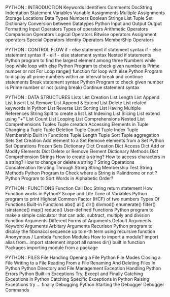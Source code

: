 PYTHON : INTRODUCTION
  Keywords
  Identifiers
  Comments
  DocString
  Indentation
  Statement
  Variables
  Variable Assignments
  Multiple Assignments
  Storage Locations
  Data Types
  Numbers
  Boolean
  Strings
  List
  Tuple
  Set
  Dictionary
  Conversion between Datatypes
  Python Input and Output
  Output Formatting
  Input
  Operators
  Types of operators
  Arithmetic Operators
  Comparision Operators
  Logical Operators
  Bitwise operators
  Assignment operators
  Special Operators
  Identity Operators
  MemberShip Operators


PYTHON : CONTROL FLOW
  if - else statement
  if statement syntax
  if - else statement syntax
  if - elif - else statement syntax
  Nested if statements
  Python program to find the largest element among three Numbers
  while loop
  while loop with else
  Python Program to check given number is Prime number or not
  For Loop
  range() function
  for loop with else
  Python Program to display all prime numbers within an interval
  break and continue statements
  Break statement syntax
  Python Program to check given number is Prime number or not (using break)
  Continue statement syntax

PYTHON : DATA STRUCTURES
  Lists
  List Creation
  List Length
  List Append
  List Insert
  List Remove
  List Append & Extend
  List Delete
  List related keywords in Python
  List Reverse
  List Sorting
  List Having Multiple References
  String Split to create a list
  List Indexing
  List Slicing
  List extend using "+"
  List Count
  List Looping
  List Comprehensions
  Nested List Comprehensions
  Tuples
  Tuple creation
  Accessing Elements in Tuple
  Changing a Tuple
  Tuple Deletion
  Tuple Count
  Tuple Index
  Tuple Membership
  Built in Functions
  Tuple Length
  Tuple Sort
  Tuple aggregation
  Sets
  Set Creation
  Add element to a Set
  Remove elements from a Set
  Python Set Operations
  Frozen Sets
  Dictionary
  Dict Creation
  Dict Access
  Dict Add or Modify Elements
  Dict Delete or Remove Element
  Dictionary Methods
  Dict Comprehension
  Strings
  How to create a string?
  How to access characters in a string?
  How to change or delete a string ?
  String Operations
  Concatenation
  Iterating Through String
  String Membership Test
  String Methods
  Python Program to Check where a String is Palindrome or not ?
  Python Program to Sort Words in Alphabetic Order?

PYTHON : FUNCTIONS
  Function Call
  Doc String
  return statement
  How Function works in Python?
  Scope and Life Time of Variables
  Python program to print Highest Common Factor (HCF) of two numbers
  Types Of Functions
  Built-in Functions
  abs()
  all()
  dir()
  divmod()
  enumerate()
  filter()
  isinstance()
  map()
  reduce()
  User-defined Functions
  Python program to make a simple calculator that can add, subtract, multiply and division
  Function Arguments
  Different Forms of Arguments
  Default Arguments
  Keyword Arguments
  Arbitary Arguments
  Recurison
  Python program to display the fibonacci sequence up to n-th term using recursive function
  Anonymous / Lambda Function
  Modules
  How to import a module?
  import alias
  from...import statement
  import all names
  dir() built in function
  Packages
  importing module from a package

PYTHON : FILES
  File Handling
  Opening a File
  Python File Modes
  Closing a File
  Writing to a File
  Reading From a File
  Renaming And Deleting Files In Python
  Python Directory and File Management
  Exception Handling
  Python Errors
  Python Built-in Exceptions
  Try, Except and Finally
  Catching Exceptions in Python
  Catching Specific Exceptions in Python
  Raising Exceptions
  try ... finally
  Debugging Python
  Starting the Debugger
  Debugger Commands

